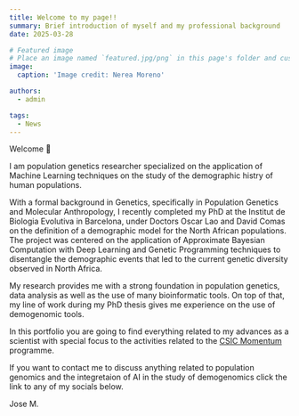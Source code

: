 ```yaml
---
title: Welcome to my page!!
summary: Brief introduction of myself and my professional background
date: 2025-03-28

# Featured image
# Place an image named `featured.jpg/png` in this page's folder and customize its options here.
image:
  caption: 'Image credit: Nerea Moreno'

authors:
  - admin

tags:
  - News
---
```


Welcome 👋

I am population genetics researcher specialized on the application of Machine Learning techniques on the study of the demographic histry of human populations.

With a formal background in Genetics, specifically in Population Genetics and Molecular Anthropology, I recently completed my PhD at the Institut de Biologia Evolutiva in Barcelona, under Doctors Oscar Lao and David Comas on the definition of a demographic model for the North African populations. The project was centered on the application of Approximate Bayesian Computation with Deep Learning and Genetic Programming techniques to disentangle the demographic events that led to the current genetic diversity observed in North Africa.

My research provides me with a strong foundation in population genetics, data analysis as well as the use of many bioinformatic tools. On top of that, my line of work during my PhD thesis gives me experience on the use of demogenomic tools. 

In this portfolio you are going to find everything related to my advances as a scientist with special focus to the activities related to the [CSIC Momentum](https://momentum.csic.es/) programme. 

If you want to contact me to discuss anything related to population genomics and the integretaion of AI in the study of demogenomics click the link to any of my socials below.

Jose M. 

